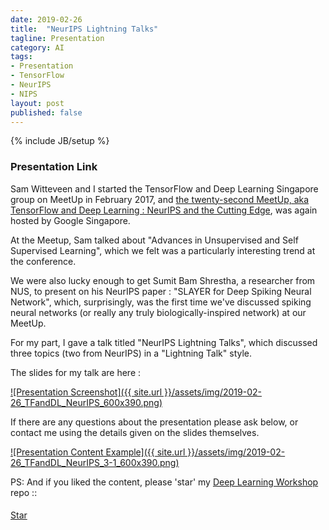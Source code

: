 ```yaml
---
date: 2019-02-26
title:  "NeurIPS Lightning Talks"
tagline: Presentation
category: AI
tags:
- Presentation
- TensorFlow
- NeurIPS
- NIPS
layout: post
published: false 
---
```

{% include JB/setup %}



### Presentation Link

Sam Witteveen and I started the TensorFlow and Deep Learning Singapore group on MeetUp in February 2017,
and [the twenty-second MeetUp, aka TensorFlow and Deep Learning : NeurIPS and the Cutting Edge](https://www.meetup.com/TensorFlow-and-Deep-Learning-Singapore/events/259055570/),
was again hosted by Google Singapore.

At the Meetup, Sam talked about "Advances in Unsupervised and Self Supervised Learning", which
we felt was a particularly interesting trend at the conference.

We were also lucky enough to get Sumit Bam Shrestha, a researcher from NUS, to present on his NeurIPS paper : "SLAYER for Deep Spiking Neural Network",
which, surprisingly, was the first time we've discussed spiking neural networks (or really any truly biologically-inspired network) at our MeetUp.

For my part, I gave a talk titled "NeurIPS Lightning Talks", which discussed three topics (two from NeurIPS) in a "Lightning Talk" style.  


<!--
*   NUS! SLAYER: Spike Layer Error Reassignment in Time
    -   https://www.youtube.com/watch?v=JGdatqqci5o
    
*   Neural ODEs = Neural Ordinary Differential Equations

*   Transfer Learning from Speaker Verification to Multispeaker Text-To-Speech Synthesis
*   The challenge of realistic music generation: modelling raw audio at scale
*   Neural Voice Cloning with a Few Samples


*   Discovery of Latent 3D Keypoints via End-to-end Geometric Reasoning
    -  https://keypointnet.github.io/
        -    Results on deformed object
    -  https://arxiv.org/abs/1807.03146
    
*   Neighbourhood Consensus Networks
    -  Purely conditioned on same-image vs different-image
    -  https://arxiv.org/abs/1810.10510
      -  https://arxiv.org/pdf/1810.10510.pdf
    -  https://github.com/ignacio-rocco/ncnet
    -  https://www.di.ens.fr/willow/research/ncnet/
    

*   Adding One Neuron Can Eliminate All Bad Local Minima
    -  https://arxiv.org/abs/1805.08671
    
*   PCA of high dimensional random walks with comparison to neural network training
    -  For flavour of mathematicians / physicists arriving?





  
!-->


The slides for my talk are here :

<a href="http://redcatlabs.com/2019-02-26_TFandDL_NeurIPS/" target="_blank">
![Presentation Screenshot]({{ site.url }}/assets/img/2019-02-26_TFandDL_NeurIPS_600x390.png)
</a>

If there are any questions about the presentation please ask below, 
or contact me using the details given on the slides themselves.

<a href="http://redcatlabs.com/2019-02-26_TFandDL_NeurIPS/#/3/1" target="_blank">
![Presentation Content Example]({{ site.url }}/assets/img/2019-02-26_TFandDL_NeurIPS_3-1_600x390.png)
</a>


PS:  And if you liked the content, please 'star' my <a href="https://github.com/mdda/deep-learning-workshop" target="_blank">Deep Learning Workshop</a> repo ::
<!-- From :: https://buttons.github.io/ -->
<!-- Place this tag where you want the button to render. -->
<span style="position:relative;top:5px;">
<a aria-label="Star mdda/deep-learning-workshop on GitHub" data-count-aria-label="# stargazers on GitHub" data-count-api="/repos/mdda/deep-learning-workshop#stargazers_count" data-count-href="/mdda/deep-learning-workshop/stargazers" data-icon="octicon-star" href="https://github.com/mdda/deep-learning-workshop" class="github-button">Star</a>
<!-- Place this tag right after the last button or just before your close body tag. -->
<script async defer id="github-bjs" src="https://buttons.github.io/buttons.js"></script>
</span>

